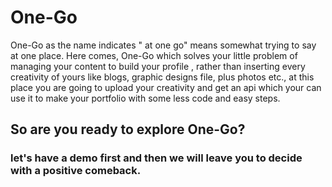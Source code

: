 # One-Go
One-Go as the name indicates " at one go"  means somewhat trying to say at one place. 
Here comes, One-Go which solves your little problem of managing your content to build your profile , rather than inserting every creativity of yours like blogs, graphic designs file, plus photos etc., at this place you are going to upload your creativity and get an api which your can use it to make your portfolio with some less code and easy steps.
## So are you ready to explore One-Go? 
### let's have a demo first and then we will leave you to decide with a positive comeback.